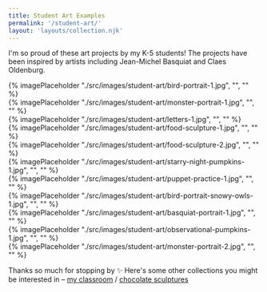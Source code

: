 ```yaml
---
title: Student Art Examples
permalink: '/student-art/'
layout: 'layouts/collection.njk'
---
```


I'm so proud of these art projects by my K-5 students! The projects have been inspired by artists including Jean-Michel Basquiat and Claes Oldenburg.

<div class="image-grid">
  <div class="col-span-2 row-span-2">{% imagePlaceholder "./src/images/student-art/bird-portrait-1.jpg", "", "" %}</div>
  <div>{% imagePlaceholder "./src/images/student-art/monster-portrait-1.jpg", "", "" %}</div>
  <div>{% imagePlaceholder "./src/images/student-art/letters-1.jpg", "", "" %}</div>
  <div>{% imagePlaceholder "./src/images/student-art/food-sculpture-1.jpg", "", "" %}</div>
  <div>{% imagePlaceholder "./src/images/student-art/food-sculpture-2.jpg", "", "" %}</div>
  <div class="col-span-2">{% imagePlaceholder "./src/images/student-art/starry-night-pumpkins-1.jpg", "", "" %}</div>
  <div>{% imagePlaceholder "./src/images/student-art/puppet-practice-1.jpg", "", "" %}</div>
  <div>{% imagePlaceholder "./src/images/student-art/bird-portrait-snowy-owls-1.jpg", "", "" %}</div>
  <div class="col-span-2">{% imagePlaceholder "./src/images/student-art/basquiat-portrait-1.jpg", "", "" %}</div>
  <div>{% imagePlaceholder "./src/images/student-art/observational-pumpkins-1.jpg", "", "" %}</div>
  <div>{% imagePlaceholder "./src/images/student-art/monster-portrait-2.jpg", "", "" %}</div>
</div>

Thanks so much for stopping by ✨ Here's some other collections you might be interested in&nbsp;&#8211;&nbsp;[my classroom](/classroom/) / [chocolate sculptures](/chocolate/)